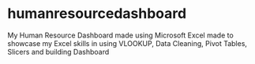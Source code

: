 # humanresourcedashboard
My Human Resource Dashboard made using Microsoft Excel made to showcase my Excel skills in using VLOOKUP, Data Cleaning, Pivot Tables, Slicers and building Dashboard
